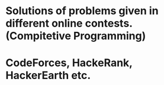 # Solutions of problems given in different online contests.(Compitetive Programming)
# CodeForces, HackeRank, HackerEarth etc.

